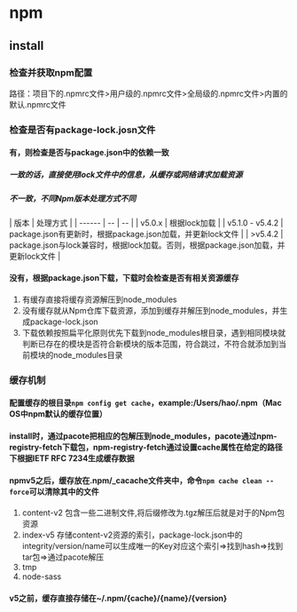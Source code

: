 # npm
## install
### 检查并获取npm配置
路径：项目下的.npmrc文件>用户级的.npmrc文件>全局级的.npmrc文件>内置的默认.npmrc文件
### 检查是否有package-lock.josn文件
#### 有，则检查是否与package.json中的依赖一致
##### 一致的话，直接使用lock文件中的信息，从缓存或网络请求加载资源
##### 不一致，不同Npm版本处理方式不同
| 版本 | 处理方式 |
| ------ | -- | -- |
| v5.0.x | 根据lock加载 |
| v5.1.0 - v5.4.2 | package.json有更新时，根据package.json加载，并更新lock文件 |
| >v5.4.2 | package.json与lock兼容时，根据lock加载。否则，根据package.json加载，并更新lock文件 |
#### 没有，根据package.json下载，下载时会检查是否有相关资源缓存
1. 有缓存直接将缓存资源解压到node_modules
2. 没有缓存就从Npm仓库下载资源，添加到缓存并解压到node_modules，并生成package-lock.json
3. 下载依赖按照扁平化原则优先下载到node_modules根目录，遇到相同模块就判断已存在的模块是否符合新模块的版本范围，符合跳过，不符合就添加到当前模块的node_modules目录
### 缓存机制
#### 配置缓存的根目录`npm config get cache`，example:/Users/hao/.npm（Mac OS中npm默认的缓存位置）
#### install时，通过pacote把相应的包解压到node_modules，pacote通过npm-registry-fetch下载包，npm-registry-fetch通过设置cache属性在给定的路径下根据IETF RFC 7234生成缓存数据
#### npmv5之后，缓存放在.npm/_cacache文件夹中，命令`npm cache clean --force`可以清除其中的文件
1. content-v2 包含一些二进制文件,将后缀修改为.tgz解压后就是对于的Npm包资源
2. index-v5 存储content-v2资源的索引，package-lock.json中的integrity/version/name可以生成唯一的Key对应这个索引=>找到hash=>找到tar包=>通过pacote解压
3. tmp
4. node-sass
#### v5之前，缓存直接存储在~/.npm/{cache}/{name}/{version}